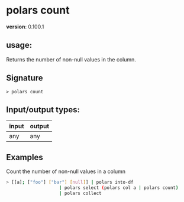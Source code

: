 # polars count

**version**: 0.100.1

## **usage**:

Returns the number of non-null values in the column.

## Signature

`> polars count `

## Input/output types:

| input | output |
| ----- | ------ |
| any   | any    |

## Examples

Count the number of non-null values in a column

```bash
> [[a]; ["foo"] ["bar"] [null]] | polars into-df
                    | polars select (polars col a | polars count)
                    | polars collect
```

